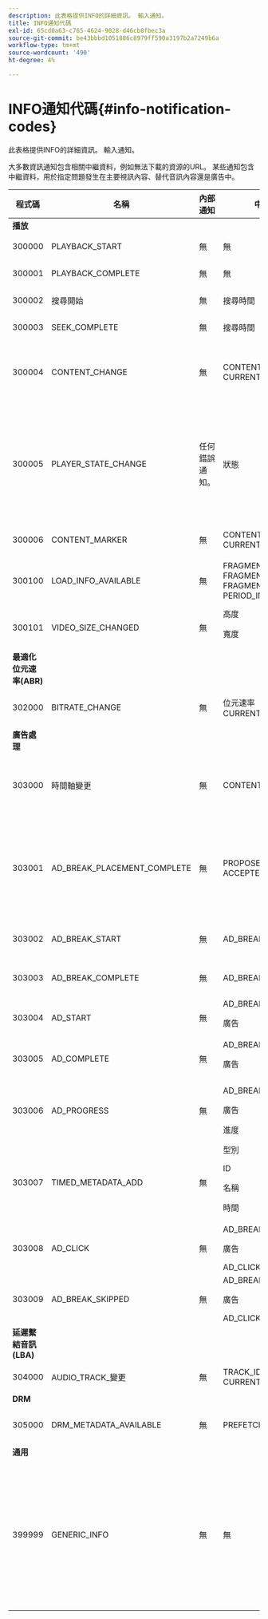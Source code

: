 ```yaml
---
description: 此表格提供INFO的詳細資訊。 輸入通知。
title: INFO通知代碼
exl-id: 65cd0a63-c765-4624-9028-d46cb8fbec3a
source-git-commit: be43bbbd1051886c8979ff590a3197b2a7249b6a
workflow-type: tm+mt
source-wordcount: '490'
ht-degree: 4%

---
```


# INFO通知代碼{#info-notification-codes}

此表格提供INFO的詳細資訊。 輸入通知。

<!--<a id="section_ED4302E363AE48CBA2C3E0B71AE612D8"></a>-->

大多數資訊通知包含相關中繼資料，例如無法下載的資源的URL。 某些通知包含中繼資料，用於指定問題發生在主要視訊內容、替代音訊內容還是廣告中。

<table frame="all" colsep="1" rowsep="1" id="table_503463046E764A87B10EB5D8B294EB23"> 
 <thead> 
  <tr rowsep="1"> 
   <th colname="1" class="entry"> 程式碼 </th> 
   <th colname="2" class="entry"> 名稱 </th> 
   <th colname="3" class="entry"> 內部通知 </th> 
   <th colname="4" class="entry"> 中繼資料索引鍵 </th> 
   <th colname="5" class="entry"> 註解 </th> 
  </tr> 
 </thead>
 <tbody> 
  <tr rowsep="1"> 
   <td colname="1"><b>播放</b> </td> 
   <td colname="2"> </td> 
   <td colname="3"> </td> 
   <td colname="4"> </td> 
   <td colname="5"> </td> 
  </tr> 
  <tr rowsep="1"> 
   <td colname="1"><span class="codeph"> 300000 </span> </td> 
   <td colname="2"><span class="codeph"> PLAYBACK_START </span> </td> 
   <td colname="3"> 無 </td> 
   <td colname="4"> 無 </td> 
   <td colname="5"> 已開始播放。 </td> 
  </tr> 
  <tr rowsep="1"> 
   <td colname="1"><span class="codeph"> 300001 </span> </td> 
   <td colname="2"><span class="codeph"> PLAYBACK_COMPLETE </span> </td> 
   <td colname="3"> 無 </td> 
   <td colname="4"> 無 </td> 
   <td colname="5"> 播放已完成。 </td> 
  </tr> 
  <tr rowsep="1"> 
   <td colname="1"><span class="codeph"> 300002 </span> </td> 
   <td colname="2"><span class="codeph"> 搜尋開始 </span> </td> 
   <td colname="3"> 無 </td> 
   <td colname="4"><span class="codeph"> 搜尋時間</span> </td> 
   <td colname="5"> 已起始搜尋作業。 </td> 
  </tr> 
  <tr rowsep="1"> 
   <td colname="1"><span class="codeph"> 300003 </span> </td> 
   <td colname="2"><span class="codeph"> SEEK_COMPLETE </span> </td> 
   <td colname="3"> 無 </td> 
   <td colname="4"><span class="codeph"> 搜尋時間</span> </td> 
   <td colname="5"> 搜尋作業已完成。 </td> 
  </tr> 
  <tr rowsep="1"> 
   <td colname="1"><span class="codeph"> 300004 </span> </td> 
   <td colname="2"><span class="codeph"> CONTENT_CHANGE </span> </td> 
   <td colname="3"> 無 </td> 
   <td colname="4"> <span class="codeph"> CONTENT_ID</span> <span class="codeph"> CURRENT_MEDIA_TIME</span> </td> 
   <td colname="5"> 目前的播放時間已超過主要和替代內容之間的邊界。 </td> 
  </tr> 
  <tr rowsep="1"> 
   <td colname="1"><span class="codeph"> 300005 </span> </td> 
   <td colname="2"><span class="codeph"> PLAYER_STATE_CHANGE </span> </td> 
   <td colname="3"> <p>任何錯誤通知。 </p> </td> 
   <td colname="4"><span class="codeph"> 狀態 </span> </td> 
   <td colname="5"> 播放器狀態已變更。 當狀態為ERROR時，內部通知是觸發切換至ERROR狀態的錯誤通知物件。 </td> 
  </tr> 
  <tr rowsep="1"> 
   <td colname="1"><span class="codeph"> 300006 </span> </td> 
   <td colname="2"><span class="codeph"> CONTENT_MARKER </span> </td> 
   <td colname="3"> <p>無 </p> </td> 
   <td colname="4"><span class="codeph"> CONTENT_ID CURRENT_MEDIA_TIME </span> </td> 
   <td colname="5"> 已收到內容標籤。 </td> 
  </tr> 
  <tr rowsep="1"> 
   <td colname="1"><span class="codeph"> 300100 </span> </td> 
   <td colname="2"><span class="codeph"> LOAD_INFO_AVAILABLE </span> </td> 
   <td colname="3"> <p>無 </p> </td> 
   <td colname="4"> <span class="codeph"> FRAGMENT_URL</span> <span class="codeph"> FRAGMENT_SIZE</span> <span class="codeph"> FRAGMENT_DOWN_DURATION</span> <span class="codeph"> PERIOD_INDEX</span> </td> 
   <td colname="5"> 提供與視訊區段下載方式相關的資訊。 </td> 
  </tr> 
  <tr rowsep="1"> 
   <td colname="1"><span class="codeph"> 300101 </span> </td> 
   <td colname="2"><span class="codeph"> VIDEO_SIZE_CHANGED </span> </td> 
   <td colname="3"> <p>無 </p> </td> 
   <td colname="4"> <span class="codeph"> 高度</span> <p><span class="codeph"> 寬度</span> </p> </td> 
   <td colname="5"> 視訊播放視窗的大小已變更。 </td> 
  </tr> 
  <tr rowsep="1"> 
   <td colname="1"><b>最適化位元速率(ABR)</b> </td> 
   <td colname="2"> </td> 
   <td colname="3"> </td> 
   <td colname="4"> </td> 
   <td colname="5"> </td> 
  </tr> 
  <tr rowsep="1"> 
   <td colname="1"><span class="codeph"> 302000 </span> </td> 
   <td colname="2"><span class="codeph"> BITRATE_CHANGE </span> </td> 
   <td colname="3"> <p>無 </p> </td> 
   <td colname="4"><span class="codeph"> 位元速率 </span><span class="codeph"> CURRENT_MEDIA_TIME </span> </td> 
   <td colname="5"> 視訊的位元速率已變更。 </td> 
  </tr> 
  <tr rowsep="1"> 
   <td colname="1"><b>廣告處理</b> </td> 
   <td colname="2"> </td> 
   <td colname="3"> </td> 
   <td colname="4"> </td> 
   <td colname="5"> </td> 
  </tr> 
  <tr rowsep="1"> 
   <td colname="1"><span class="codeph"> 303000 </span> </td> 
   <td colname="2"><span class="codeph"> 時間軸變更 </span> </td> 
   <td colname="3"> <p>無 </p> </td> 
   <td colname="4"><span class="codeph"> CONTENT_ID </span><span class="codeph"> PERIOD_INDEX </span> </td> 
   <td colname="5"> 時間軸已變更（例如，已新增或移除替代內容）。 </td> 
  </tr> 
  <tr rowsep="1"> 
   <td colname="1"><span class="codeph"> 303001 </span> </td> 
   <td colname="2"><span class="codeph"> AD_BREAK_PLACEMENT_COMPLETE </span> </td> 
   <td colname="3"> <p>無 </p> </td> 
   <td colname="4"> <span class="codeph"> PROPOSED_AD_BREAK</span> <span class="codeph"> ACCEPTED_AD_BREAK</span> </td> 
   <td colname="5"> 建議的廣告插播已被接受 <code>primetime-sdk-name</code> 並放置（全部或部分）在播放時間軸上。 </td> 
  </tr> 
  <tr rowsep="1"> 
   <td colname="1"><span class="codeph"> 303002 </span> </td> 
   <td colname="2"><span class="codeph"> AD_BREAK_START </span> </td> 
   <td colname="3"> <p>無 </p> </td> 
   <td colname="4"><span class="codeph"> AD_BREAK </span> </td> 
   <td colname="5"> 特定廣告插播的播放已開始。 </td> 
  </tr> 
  <tr rowsep="1"> 
   <td colname="1"><span class="codeph"> 303003 </span> </td> 
   <td colname="2"><span class="codeph"> AD_BREAK_COMPLETE </span> </td> 
   <td colname="3"> <p>無 </p> </td> 
   <td colname="4"><span class="codeph"> AD_BREAK </span> </td> 
   <td colname="5"> 特定廣告插播的播放已完成。 </td> 
  </tr> 
  <tr rowsep="1"> 
   <td colname="1"><span class="codeph"> 303004 </span> </td> 
   <td colname="2"><span class="codeph"> AD_START </span> </td> 
   <td colname="3"> <p>無 </p> </td> 
   <td colname="4"> <span class="codeph"> AD_BREAK</span> <p><span class="codeph"> 廣告</span> </p> </td> 
   <td colname="5"> 特定廣告的播放已開始。 </td> 
  </tr> 
  <tr rowsep="1"> 
   <td colname="1"><span class="codeph"> 303005 </span> </td> 
   <td colname="2"><span class="codeph"> AD_COMPLETE </span> </td> 
   <td colname="3"> <p>無 </p> </td> 
   <td colname="4"> <span class="codeph"> AD_BREAK</span> <p><span class="codeph"> 廣告</span> </p> </td> 
   <td colname="5"> 特定廣告的播放已完成。 </td> 
  </tr> 
  <tr rowsep="1"> 
   <td colname="1"><span class="codeph"> 303006 </span> </td> 
   <td colname="2"><span class="codeph"> AD_PROGRESS </span> </td> 
   <td colname="3"> <p>無 </p> </td> 
   <td colname="4"> <span class="codeph"> AD_BREAK</span> <p><span class="codeph"> 廣告</span> </p> <span class="codeph"> 進度</span> </td> 
   <td colname="5"> 特定廣告的播放已達該特定廣告的特定百分比。 </td> 
  </tr> 
  <tr rowsep="1"> 
   <td colname="1"><span class="codeph"> 303007 </span> </td> 
   <td colname="2"><span class="codeph"> TIMED_METADATA_ADD </span> </td> 
   <td colname="3"> <p>無 </p> </td> 
   <td colname="4"> <span class="codeph"> 型別</span> <p><span class="codeph"> ID</span> </p> <span class="codeph"> 名稱</span> <p><span class="codeph"> 時間</span> </p> </td> 
   <td colname="5"> 在資訊清單中發現新的計時中繼資料。 </td> 
  </tr> 
  <tr rowsep="1"> 
   <td colname="1"><span class="codeph"> 303008 </span> </td> 
   <td colname="2"><span class="codeph"> AD_CLICK </span> </td> 
   <td colname="3"> <p>無 </p> </td> 
   <td colname="4"> <span class="codeph"> AD_BREAK</span> <p><span class="codeph"> 廣告</span> </p> <span class="codeph"> AD_CLICK</span> </td> 
   <td colname="5"> 傳回使用者點按的廣告相關資訊。 </td> 
  </tr> 
  <tr rowsep="1"> 
   <td colname="1"><span class="codeph"> 303009</span> </td> 
   <td colname="2"><span class="codeph"> AD_BREAK_SKIPPED</span> </td> 
   <td colname="3"> <p>無 </p> </td> 
   <td colname="4"> <span class="codeph"> AD_BREAK</span> <p><span class="codeph"> 廣告</span> </p> <span class="codeph"> AD_CLICK</span> </td> 
   <td colname="5"> 已略過廣告插播。 </td> 
  </tr> 
  <tr rowsep="1"> 
   <td colname=""><b>延遲繫結音訊(LBA)</b> </td> 
   <td colname="2"> </td> 
   <td colname="3"> </td> 
   <td colname="4"> </td> 
   <td colname="5"> </td> 
  </tr> 
  <tr rowsep="1"> 
   <td colname="1"><span class="codeph"> 304000 </span> </td> 
   <td colname="2"><span class="codeph"> AUDIO_TRACK_變更 </span> </td> 
   <td colname="3"> <p>無 </p> </td> 
   <td colname="4"><span class="codeph"> TRACK_ID </span><span class="codeph"> CURRENT_MEDIA_TIME </span> </td> 
   <td colname="5"> 音訊曲目已變更。 </td> 
  </tr> 
  <tr rowsep="1"> 
   <td colname="1"><b>DRM</b> </td> 
   <td colname="2"> </td> 
   <td colname="3"> </td> 
   <td colname="4"> </td> 
   <td colname="5"> </td> 
  </tr> 
  <tr rowsep="1"> 
   <td colname="1"><span class="codeph"> 305000 </span> </td> 
   <td colname="2"><span class="codeph"> DRM_METADATA_AVAILABLE </span> </td> 
   <td colname="3"> <p>無 </p> </td> 
   <td colname="4"><span class="codeph"> PREFETCH_TIMESTAMP </span> </td> 
   <td colname="5"> 有新的DRM資料可供使用。 </td> 
  </tr> 
  <tr rowsep="1"> 
   <td colname="1"><b>通用</b> </td> 
   <td colname="2"> </td> 
   <td colname="3"> </td> 
   <td colname="4"> </td> 
   <td colname="5"> </td> 
  </tr> 
  <tr rowsep="0"> 
   <td colname="1"><span class="codeph"> 399999 </span> </td> 
   <td colname="2"><span class="codeph"> GENERIC_INFO </span> </td> 
   <td colname="3"> <p>無 </p> </td> 
   <td colname="4"> <p>無 </p> </td> 
   <td colname="5"> <p>標籤一般資訊事件。 並非由TVSDK實際發出。 它只是TVSDK資訊事件對應之數值程式碼範圍結尾的標籤。 </p> </td> 
  </tr> 
 </tbody> 
</table>
